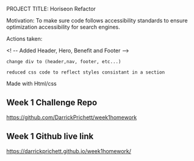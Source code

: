 PROJECT TITLE: Horiseon Refactor

Motivation: To make sure code follows accessibility standards to ensure optimization accessibility for search engines.

Actions taken:
 <!-- Added "Horiseon" as title -->

 <! -- Added Header, Hero, Benefit and Footer -->

 <!-- Place section element to make  code easier to follow  -->

    change div to (header,nav, footer, etc...)

 <!-- Remove redundancies in style code.  -->
    reduced css code to reflect styles consistant in a section



Made with Html/css 

## Week 1 Challenge Repo
https://github.com/DarrickPrichett/week1homework

## Week 1 Github live link
https://darrickprichett.github.io/week1homework/
